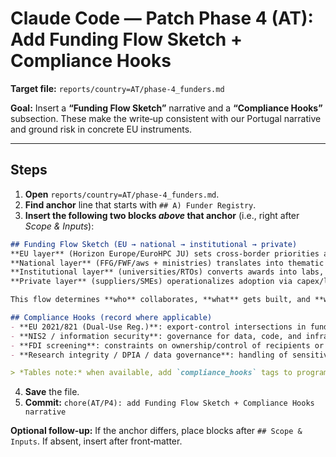 # Claude Code — Patch Phase 4 (AT): Add Funding Flow Sketch + Compliance Hooks

**Target file:** `reports/country=AT/phase-4_funders.md`

**Goal:** Insert a **“Funding Flow Sketch”** narrative and a **“Compliance Hooks”** subsection. These make the write‑up consistent with our Portugal narrative and ground risk in concrete EU instruments.

---

## Steps
1) **Open** `reports/country=AT/phase-4_funders.md`.
2) **Find anchor** line that starts with `## A) Funder Registry`.
3) **Insert the following two blocks *above* that anchor** (i.e., right after *Scope & Inputs*):

```markdown
## Funding Flow Sketch (EU → national → institutional → private)
**EU layer** (Horizon Europe/EuroHPC JU) sets cross‑border priorities and shapes consortia behavior.
**National layer** (FFG/FWF/aws + ministries) translates into thematic calls, basic research, and SME instruments.
**Institutional layer** (universities/RTOs) converts awards into labs, benches, and standards contributions.
**Private layer** (suppliers/SMEs) operationalizes adoption via capex/loans/guarantees.

This flow determines **who** collaborates, **what** gets built, and **where** capability consolidates. We map instruments → programs → partners to reveal vectors and asymmetries.

## Compliance Hooks (record where applicable)
- **EU 2021/821 (Dual‑Use Reg.)**: export‑control intersections in funded topics/work packages
- **NIS2 / information security**: governance for data, code, and infrastructure
- **FDI screening**: constraints on ownership/control of recipients or key suppliers
- **Research integrity / DPIA / data governance**: handling of sensitive datasets and cross‑border access

> *Tables note:* when available, add `compliance_hooks` tags to program/call rows in `programs.csv`/`calls.tsv` (e.g., `export_control;NIS2;FDI;DPIA`).
```

4) **Save** the file.
5) **Commit:** `chore(AT/P4): add Funding Flow Sketch + Compliance Hooks narrative`

**Optional follow‑up:** If the anchor differs, place blocks after `## Scope & Inputs`. If absent, insert after front‑matter.
